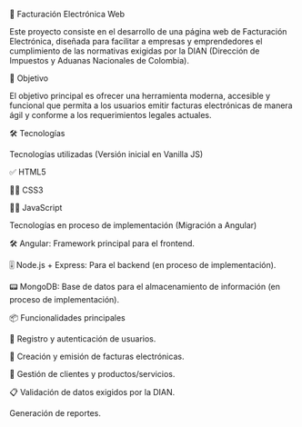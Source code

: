 🧾 Facturación Electrónica Web

Este proyecto consiste en el desarrollo de una página web de Facturación Electrónica, diseñada para facilitar a empresas y emprendedores el cumplimiento de las normativas exigidas por la DIAN (Dirección de Impuestos y Aduanas Nacionales de Colombia).

🚀 Objetivo

El objetivo principal es ofrecer una herramienta moderna, accesible y funcional que permita a los usuarios emitir facturas electrónicas de manera ágil y conforme a los requerimientos legales actuales.

🛠️ Tecnologías

Tecnologías utilizadas (Versión inicial en Vanilla JS)

✅ HTML5

🧑‍🎨 CSS3

🧙‍♂️ JavaScript

Tecnologías en proceso de implementación (Migración a Angular)

🛠️ Angular: Framework principal para el frontend.

🎚️ Node.js + Express: Para el backend (en proceso de implementación).

📟 MongoDB: Base de datos para el almacenamiento de información (en proceso de implementación).

📦 Funcionalidades principales

🤗 Registro y autenticación de usuarios.

📑 Creación y emisión de facturas electrónicas.

💼 Gestión de clientes y productos/servicios.

📋 Validación de datos exigidos por la DIAN.

Generación de reportes.
